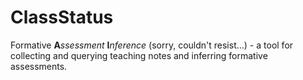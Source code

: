 # ClassStatus
 
Formative **A**_ssessment_ **I**_nference_ (sorry, couldn't resist…) - a tool for collecting and querying teaching notes and inferring formative assessments.
